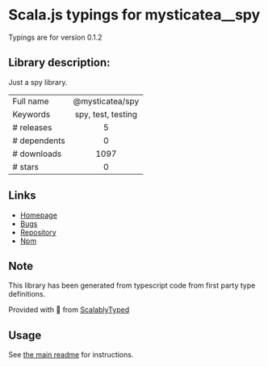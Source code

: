 
# Scala.js typings for mysticatea__spy

Typings are for version 0.1.2

## Library description:
Just a spy library.

|                    |                 |
| ------------------ | :-------------: |
| Full name          | @mysticatea/spy |
| Keywords           | spy, test, testing |
| # releases         | 5 |
| # dependents       | 0 |
| # downloads        | 1097 |
| # stars            | 0 |

## Links
- [Homepage](https://github.com/mysticatea/spy#readme)
- [Bugs](https://github.com/mysticatea/spy/issues)
- [Repository](https://github.com/mysticatea/spy)
- [Npm](https://www.npmjs.com/package/%40mysticatea%2Fspy)
    


## Note
This library has been generated from typescript code from first party type definitions.

Provided with :purple_heart: from [ScalablyTyped](https://github.com/oyvindberg/ScalablyTyped)

## Usage
See [the main readme](../../readme.md) for instructions.


